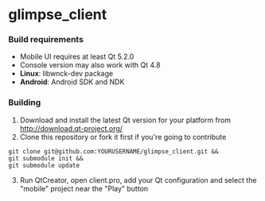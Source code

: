 glimpse_client
==============

### Build requirements
* Mobile UI requires at least Qt 5.2.0
* Console version may also work with Qt 4.8
* **Linux**: libwnck-dev package
* **Android**: Android SDK and NDK

### Building
1. Download and install the latest Qt version for your platform from http://download.qt-project.org/
2. Clone this repository or fork it first if you're going to contribute
```
git clone git@github.com:YOURUSERNAME/glimpse_client.git &&
git submodule init && 
git submodule update
```
3. Run QtCreator, open client.pro, add your Qt configuration and select the "mobile" project near the "Play" button
